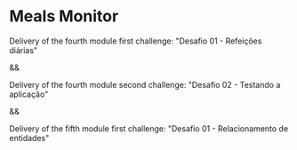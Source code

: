 # Meals Monitor

Delivery of the fourth module first challenge: "Desafio 01 - Refeições diárias"

&&

Delivery of the fourth module second challenge: "Desafio 02 - Testando a aplicação"

&&

Delivery of the fifth module first challenge: "Desafio 01 - Relacionamento de entidades"
